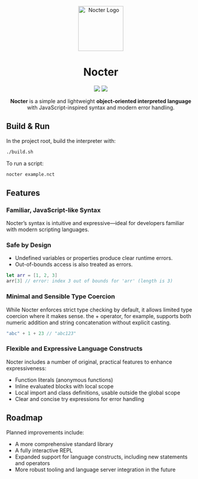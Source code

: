 <p align="center"><img src="https://rvo.jp/nocter/icon.svg" alt="Nocter Logo" width="120" height="120"></p>
<h1 align="center">Nocter</h1>

<p align="center">
  <img src="https://img.shields.io/badge/platform-darwin--arm64-success?style=flat-square">
  <img src="https://img.shields.io/badge/platform-linux--x86__64-lightgrey?style=flat-square">
</p>

<p align="center"><strong>Nocter</strong> is a simple and lightweight <strong>object-oriented interpreted language</strong> with JavaScript-inspired syntax and modern error handling.</p>

## Build & Run

In the project root, build the interpreter with:

```sh
./build.sh
```

To run a script:

```sh
nocter example.nct
```

## Features

### Familiar, JavaScript-like Syntax

Nocter’s syntax is intuitive and expressive—ideal for developers familiar with modern scripting languages.

### Safe by Design

- Undefined variables or properties produce clear runtime errors.
- Out-of-bounds access is also treated as errors.

```swift
let arr = [1, 2, 3]
arr[3] // error: index 3 out of bounds for 'arr' (length is 3)
```

### Minimal and Sensible Type Coercion

While Nocter enforces strict type checking by default, it allows limited type coercion where it makes sense. the + operator, for example, supports both numeric addition and string concatenation without explicit casting.

```swift
"abc" + 1 + 23 // "abc123"
```

### Flexible and Expressive Language Constructs

Nocter includes a number of original, practical features to enhance expressiveness:

- Function literals (anonymous functions)
- Inline evaluated blocks with local scope
- Local import and class definitions, usable outside the global scope
- Clear and concise try expressions for error handling

## Roadmap

Planned improvements include:

- A more comprehensive standard library
- A fully interactive REPL
- Expanded support for language constructs, including new statements and operators
- More robust tooling and language server integration in the future

